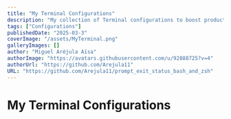 ```yaml
---
title: "My Terminal Configurations"
description: "My collection of Terminal configurations to boost productivity and make it look cool."
tags: ["Configurations"]
publishedDate: "2025-03-3"
coverImage: "/assets/MyTerminal.png"
galleryImages: []
author: "Miguel Aréjula Aísa"
authorImage: "https://avatars.githubusercontent.com/u/92888725?v=4"
authorUrl: "https://github.com/Arejula11"
URL: "https://github.com/Arejula11/prompt_exit_status_bash_and_zsh"
---
```


# My Terminal Configurations